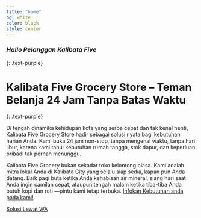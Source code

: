 ```yaml
---
title: "home"
bg: white
color: black
style: center
---
```


### *Hallo Pelanggan Kalibata Five*
{: .text-purple}

<span class="fa-stack subtlecircle" style="font-size:100px; background:rgba(255,166,0,0.1)">
  <i class="fa fa-circle fa-stack-2x text-white"></i>
  <i class="fa fa-bicycle fa-stack-1x text-orange"></i>
</span>

# Kalibata Five Grocery Store – Teman Belanja 24 Jam Tanpa Batas Waktu
{: .text-purple}


Di tengah dinamika kehidupan kota yang serba cepat dan tak kenal henti, Kalibata Five Grocery Store hadir sebagai solusi nyata bagi kebutuhan harian Anda. Kami buka 24 jam non-stop, tanpa mengenal waktu, tanpa hari libur, karena kami tahu: kebutuhan rumah tangga, stok dapur, dan keperluan pribadi tak pernah menunggu.

Kalibata Five Grocery bukan sekadar toko kelontong biasa. Kami adalah mitra lokal Anda di Kalibata City yang selalu siap sedia, kapan pun Anda datang. Baik pagi buta ketika Anda kehabisan air mineral, siang hari saat Anda ingin camilan cepat, ataupun tengah malam ketika tiba-tiba Anda butuh kopi dan roti —pintu kami tetap terbuka.  [Infokan Kebutuhan anda pada kami!]([https://wa.me/6287737596811])

<span id="forkongithub">
    <a href="{{ https://wa.me/6287737596811 }}" class="bg-blue">
    Solusi Lewat WA
  </a>
</span>
